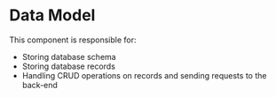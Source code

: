 # Data Model

This component is responsible for:

- Storing database schema
- Storing database records
- Handling CRUD operations on records and sending requests to the back-end
